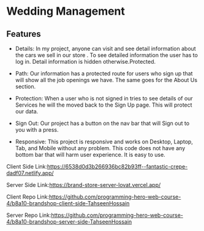 
# Wedding Management



## Features
- Details:
In my project, anyone can visit and see detail information about the cars we sell in our store . To see detailed information the user has to log in. Detail information is hidden otherwise.Protected.

- Path:
Our information has a protected route for users who sign up that will show all the job openings we have. The same goes for the About Us section.

- Protection:
When a user who is not signed in tries to see details of our Services he will the moved back to the Sign Up page. This will protect our data.

- Sign Out:
Our project has a button on the nav bar that will Sign out to you with a press.

- Responsive:
This project is responsive and works on Desktop, Laptop, Tab, and Mobile without any problem. This code does not have any bottom bar that will harm user experience. It is easy to use.

Client Side Link:https://6538d0d3b266936bc82b93ff--fantastic-crepe-dadf07.netlify.app/

Server Side Link:https://brand-store-server-lovat.vercel.app/

Client Repo Link:https://github.com/programming-hero-web-course-4/b8a10-brandshop-client-side-TahseenHossain

Server Repo Link:https://github.com/programming-hero-web-course-4/b8a10-brandshop-server-side-TahseenHossain
